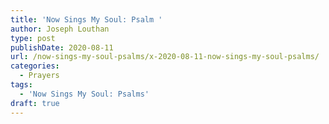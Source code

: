```yaml
---
title: 'Now Sings My Soul: Psalm '
author: Joseph Louthan
type: post
publishDate: 2020-08-11
url: /now-sings-my-soul-psalms/x-2020-08-11-now-sings-my-soul-psalms/
categories:
  - Prayers
tags:
  - 'Now Sings My Soul: Psalms'
draft: true
---
```

